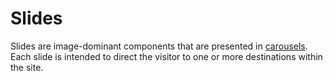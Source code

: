 # Slides

Slides are image-dominant components that are presented in [carousels](../il-carousel/README.md). Each slide is intended to direct the visitor to one or more destinations within the site.

